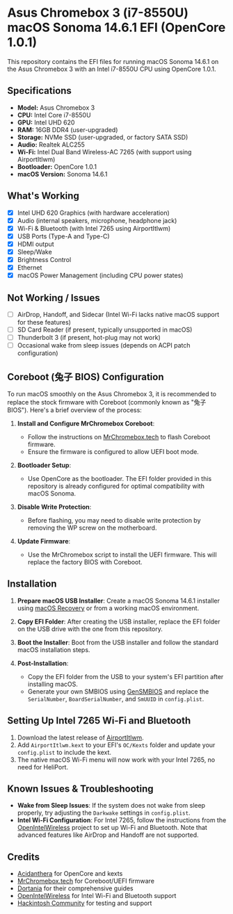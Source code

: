 # Asus Chromebox 3 (i7-8550U) macOS Sonoma 14.6.1 EFI (OpenCore 1.0.1)

This repository contains the EFI files for running macOS Sonoma 14.6.1 on the Asus Chromebox 3 with an Intel i7-8550U CPU using OpenCore 1.0.1.

## Specifications

- **Model:** Asus Chromebox 3
- **CPU:** Intel Core i7-8550U
- **GPU:** Intel UHD 620
- **RAM:** 16GB DDR4 (user-upgraded)
- **Storage:** NVMe SSD (user-upgraded, or factory SATA SSD)
- **Audio:** Realtek ALC255
- **Wi-Fi:** Intel Dual Band Wireless-AC 7265 (with support using AirportItlwm)
- **Bootloader:** OpenCore 1.0.1
- **macOS Version:** Sonoma 14.6.1

## What's Working

- [x] Intel UHD 620 Graphics (with hardware acceleration)
- [x] Audio (internal speakers, microphone, headphone jack)
- [x] Wi-Fi & Bluetooth (with Intel 7265 using AirportItlwm)
- [x] USB Ports (Type-A and Type-C)
- [x] HDMI output
- [x] Sleep/Wake
- [x] Brightness Control
- [x] Ethernet
- [x] macOS Power Management (including CPU power states)

## Not Working / Issues

- [ ] AirDrop, Handoff, and Sidecar (Intel Wi-Fi lacks native macOS support for these features)
- [ ] SD Card Reader (if present, typically unsupported in macOS)
- [ ] Thunderbolt 3 (if present, hot-plug may not work)
- [ ] Occasional wake from sleep issues (depends on ACPI patch configuration)

## Coreboot (兔子 BIOS) Configuration

To run macOS smoothly on the Asus Chromebox 3, it is recommended to replace the stock firmware with Coreboot (commonly known as "兔子 BIOS"). Here's a brief overview of the process:

1. **Install and Configure MrChromebox Coreboot**:
    - Follow the instructions on [MrChromebox.tech](https://mrchromebox.tech) to flash Coreboot firmware.
    - Ensure the firmware is configured to allow UEFI boot mode.

2. **Bootloader Setup**:
    - Use OpenCore as the bootloader. The EFI folder provided in this repository is already configured for optimal compatibility with macOS Sonoma.

3. **Disable Write Protection**:
    - Before flashing, you may need to disable write protection by removing the WP screw on the motherboard.

4. **Update Firmware**:
    - Use the MrChromebox script to install the UEFI firmware. This will replace the factory BIOS with Coreboot.

## Installation

1. **Prepare macOS USB Installer**: Create a macOS Sonoma 14.6.1 installer using [macOS Recovery](https://support.apple.com/en-us/HT201372) or from a working macOS environment.

2. **Copy EFI Folder**: After creating the USB installer, replace the EFI folder on the USB drive with the one from this repository.

3. **Boot the Installer**: Boot from the USB installer and follow the standard macOS installation steps.

4. **Post-Installation**:
    - Copy the EFI folder from the USB to your system's EFI partition after installing macOS.
    - Generate your own SMBIOS using [GenSMBIOS](https://github.com/corpnewt/GenSMBIOS) and replace the `SerialNumber`, `BoardSerialNumber`, and `SmUUID` in `config.plist`.

## Setting Up Intel 7265 Wi-Fi and Bluetooth

1. Download the latest release of [AirportItlwm](https://github.com/OpenIntelWireless/itlwm).
2. Add `AirportItlwm.kext` to your EFI's `OC/Kexts` folder and update your `config.plist` to include the kext.
3. The native macOS Wi-Fi menu will now work with your Intel 7265, no need for HeliPort.

## Known Issues & Troubleshooting

- **Wake from Sleep Issues**: If the system does not wake from sleep properly, try adjusting the `Darkwake` settings in `config.plist`.
- **Intel Wi-Fi Configuration**: For Intel 7265, follow the instructions from the [OpenIntelWireless](https://github.com/OpenIntelWireless/itlwm) project to set up Wi-Fi and Bluetooth. Note that advanced features like AirDrop and Handoff are not supported.

## Credits

- [Acidanthera](https://github.com/acidanthera) for OpenCore and kexts
- [MrChromebox.tech](https://mrchromebox.tech) for Coreboot/UEFI firmware
- [Dortania](https://dortania.github.io/) for their comprehensive guides
- [OpenIntelWireless](https://github.com/OpenIntelWireless) for Intel Wi-Fi and Bluetooth support
- [Hackintosh Community](https://www.tonymacx86.com/) for testing and support
